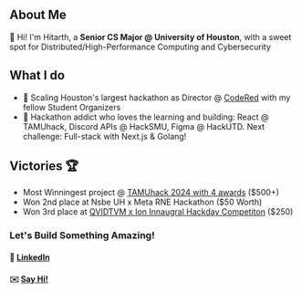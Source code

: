 ## About Me
👋 Hi! I'm Hitarth, a __Senior CS Major @ University of Houston__, with a sweet spot for Distributed/High-Performance Computing and Cybersecurity

## What I do
- 🎯 Scaling Houston's largest hackathon as Director @ [CodeRed](https://github.com/UHCodeRED) with my fellow Student Organizers
- 🌱 Hackathon addict who loves the learning and building: React @ TAMUhack, Discord APIs @ HackSMU, Figma @ HackUTD. Next challenge: Full-stack with Next.js & Golang!

## Victories 🏆
- Most Winningest project @ [TAMUhack 2024 with 4 awards](https://devpost.com/software/space-explorer-game) ($500+)
- Won 2nd place at Nsbe UH x Meta RNE Hackathon ($50 Worth)
- Won 3rd place at [QVIDTVM x Ion Innaugral Hackday Competiton](https://iondistrict.com/event/qvidtvm-x-the-ion-inaugural-hack-day-competition/) ($250)

### Let's Build Something Amazing!
#### 👔 [LinkedIn](https://www.linkedin.com/in/hitarth-thanki)
#### ✉️ [Say Hi!](forgewith@hitarth.dev)
